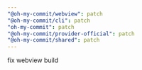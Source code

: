 ```yaml
---
"@oh-my-commit/webview": patch
"@oh-my-commit/cli": patch
"oh-my-commit": patch
"@oh-my-commit/provider-official": patch
"@oh-my-commit/shared": patch
---
```


fix webview build
